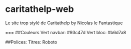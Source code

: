 # caritathelp-web
Le site trop stylé de Caritathelp by Nicolas le Fantastique


===
##Couleurs
Vert navbar: #93c47d
Vert bloc: #b6d7a8

##Polices:
Titres: Roboto
